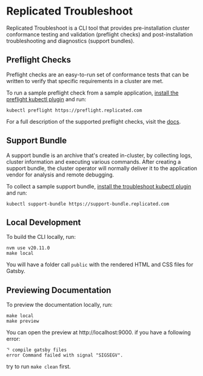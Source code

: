 # Replicated Troubleshoot

Replicated Troubleshoot is a CLI tool that provides pre-installation cluster conformance testing and validation (preflight checks) and post-installation troubleshooting and diagnostics (support bundles).

## Preflight Checks
Preflight checks are an easy-to-run set of conformance tests that can be written to verify that specific requirements in a cluster are met.

To run a sample preflight check from a sample application, [install the preflight kubectl plugin](https://help.replicated.com/docs/troubleshoot/kubernetes/preflight/executing/) and run:

```shell
kubectl preflight https://preflight.replicated.com
```

For a full description of the supported preflight checks, visit the [docs](https://help.replicated.com/docs/troubleshoot/kubernetes/analysis/).

## Support Bundle
A support bundle is an archive that's created in-cluster, by collecting logs, cluster information and executing various commands. After creating a support bundle, the cluster operator will normally deliver it to the application vendor for analysis and remote debugging.

To collect a sample support bundle, [install the troubleshoot kubectl plugin](https://help.replicated.com/docs/troubleshoot/kubernetes/support-bundle/collecting/) and run:

```shell
kubectl support-bundle https://support-bundle.replicated.com
```

## Local Development
To build the CLI locally, run:

```shell
nvm use v20.11.0
make local
```
You will have a folder call `public` with the rendered HTML and CSS files for Gatsby.

## Previewing Documentation
To preview the documentation locally, run:

```shell
make local
make preview
```
You can open the preview at http://localhost:9000.
if you have a following error:
```shell
⠙ compile gatsby files
error Command failed with signal "SIGSEGV".
```
try to run `make clean` first.
